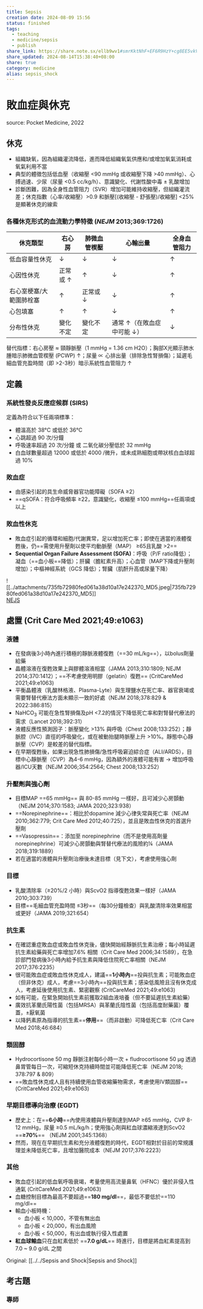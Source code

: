 ```yaml
---
title: Sepsis
creation date: 2024-08-09 15:56
status: finished
tags:
  - teaching
  - medicine/sepsis
  - publish
share_link: https://share.note.sx/ellb9wv1#smrKktNhF+EF6R9HzY+cg8EE5vkVcklMuIcE/uKi9aY
share_updated: 2024-08-14T15:38:40+08:00
share: true
category: medicine
alias: sepsis_shock
---
```

# 敗血症與休克  
source: Pocket Medicine, 2022  
  
## 休克  
  
* 組織缺氧，因為組織灌流降低，進而降低組織氧氣供應和/或增加氧氣消耗或氧氣利用不當  
* 典型的體徵包括低血壓（收縮壓 <90 mmHg 或收縮壓下降 >40 mmHg）、心搏過速、少尿（尿量 <0.5 cc/kg/h）、意識變化、代謝性酸中毒 ± 乳酸增加  
* 診斷困難，因為全身性血管阻力（SVR）增加可能維持收縮壓，但組織灌流差；休克指數（心率/收縮壓）>0.9 和脈壓[(收縮壓 - 舒張壓)/收縮壓] <25% 是顯著休克的線索  
  
### 各種休克形式的血流動力學特徵 (_NEJM_ 2013;369:1726)  
  
| **休克類型**     | **右心房** | **肺微血管楔壓** | **心輸出量**        | **全身血管阻力** |  
| ------------ | ------- | ---------- | --------------- | ---------- |  
| 低血容量性休克      | ↓       | ↓          | ↓               | ↑          |  
| 心因性休克        | 正常或 ↑   | ↑          | ↓               | ↑          |  
| 右心室梗塞/大範圍肺栓塞 | ↑       | 正常或 ↓      | ↓               | ↑          |  
| 心包填塞         | ↑       | ↑          | ↓               | ↑          |  
| 分布性休克        | 變化不定    | 變化不定       | 通常 ↑（在敗血症中可能 ↓） | ↓          |  
  
替代指標：右心房壓 ≈ 頸靜脈壓（1 mmHg = 1.36 cm H2O）；胸部X光顯示肺水腫暗示肺微血管楔壓 (PCWP) ↑；尿量 ∝ 心排出量（排除急性腎損傷）；延遲毛細血管充盈時間（即 >2-3秒）暗示系統性血管阻力 ↑  
  
## 定義  
  
### 系統性發炎反應症候群 (SIRS)  
  
定義為符合以下任兩項標準：  
- 體溫高於 38°C 或低於 36°C  
- 心跳超過 90 次/分鐘  
- 呼吸速率超過 20 次/分鐘 或 二氧化碳分壓低於 32 mmHg  
- 白血球數量超過 12000 或低於 4000 /微升，或未成熟細胞或帶狀核白血球超過 10%  
  
### 敗血症  
  
* 由感染引起的具生命威脅器官功能障礙（SOFA ≥2）  
* ==qSOFA：符合呼吸頻率 ≥22，意識變化，收縮壓 ≤100 mmHg==任兩項或以上  
  
### 敗血性休克  
  
* 敗血症引起的循環和細胞/代謝異常，足以增加死亡率；即使在適當的液體復甦後，仍==需使用升壓劑以使平均動脈壓（MAP） ≥65且乳酸 >2==   
* **Sequential Organ Failure Assessment (SOFA)**：呼吸（P/F ratio降低）；凝血（==血小板==降低）；肝臟（膽紅素升高）；心血管（MAP下降或升壓劑增加）；中樞神經系統（GCS 降低）；腎臟（肌酐升高或尿量下降）  
  
![[../attachments/735fb72980fed061a38d10a17e242370_MD5.jpeg|735fb72980fed061a38d10a17e242370_MD5]]  
[NEJS](https://www.nejs.app/2021/11/2021-sepsis-guideline.html)  
  
## 處置 (Crit Care Med 2021;49:e1063)  
  
### 液體  
- 在發病後3小時內進行積極的靜脈液體復甦（==30 mL/kg==），以bolus劑量給藥  
- 晶體溶液在復甦效果上與膠體溶液相當（JAMA 2013;310:1809; NEJM 2014;370:1412）；==不考慮使用明膠（gelatin）復甦== (CritCareMed 2021;49:e1063)  
- 平衡晶體液（乳酸林格液、Plasma-Lyte）與生理鹽水在死亡率、器官衰竭或需要腎替代療法方面未顯示一致的好處（NEJM 2018;378:829 & 2022:386:815）  
- NaHCO<sub>3</sub> 可能在急性腎損傷及pH <7.2的情況下降低死亡率和對腎替代療法的需求（Lancet 2018;392:31）  
- 液體反應性預測因子：脈壓變化 >13% 與呼吸（Chest 2008;133:252）；靜脈腔（IVC）直徑的呼吸變化，或在被動抬腿時脈壓上升 >10%。靜態中心靜脈壓（CVP）是較差的替代指標。  
- 在早期復甦後，如果出現急性肺損傷/急性呼吸窘迫綜合症（ALI/ARDS），目標中心靜脈壓（CVP）為4-6 mmHg，因為額外的液體可能有害 → 增加呼吸器/ICU天數（NEJM 2006;354:2564; Chest 2008;133:252）  
  
### 升壓劑與強心劑  
- 目標MAP ==65 mmHg== 與 80-85 mmHg 一樣好，且可減少心房顫動（NEJM 2014;370:1583; JAMA 2020;323:938）  
- ==Norepinephrine==：相比於dopamine 減少心律失常與死亡率（NEJM 2010;362:779; Crit Care Med 2012;40:725），並且是敗血性休克的首選升壓劑  
- ==Vasopressin==：添加至 norepinephrine（而不是使用高劑量 norepinephrine）可減少心房顫動與腎替代療法的風險約¼（JAMA 2018;319:1889）  
- 若在適當的液體與升壓劑治療後未達目標（見下文），考慮使用強心劑  
  
### 目標  
- 乳酸清除率（≥20%/2 小時）與ScvO2 指導復甦效果一樣好（JAMA 2010;303:739）  
- 目標==毛細血管充盈時間 ≤3秒==（每30分鐘檢查）與乳酸清除率效果相當或更好（JAMA 2019;321:654）  
  
### 抗生素  
- 在確認重症敗血症或敗血性休克後，儘快開始經靜脈抗生素治療；每小時延遲抗生素給藥與死亡率增加7.6% 相關（Crit Care Med 2006;34:1589），在急診部門發病後3小時內給予抗生素與降低住院死亡率相關（NEJM 2017;376:2235）  
- 很可能敗血症或敗血性休克成人，建議==**1小時內**==投與抗生素；可能敗血症（但非休克）成人，考慮==3小時內==投與抗生素；感染低風險且沒有休克成人，考慮延後使用抗生素、緊密觀察 (CritCareMed 2021;49:e1063)  
- 如有可能，在緊急開始抗生素前獲取2組血液培養（但不要延遲抗生素給藥）  
- 廣效抗革蘭氏陽性菌（包括MRSA）與革蘭氏陰性菌（包括高度耐藥菌）覆蓋，±厭氧菌  
- 以降鈣素原為指導的抗生素==**停用**==（而非啟動）可降低死亡率（Crit Care Med 2018;46:684）  
  
### 類固醇  
- Hydrocortisone 50 mg 靜脈注射每6小時一次 + fludrocortisone 50 μg 透過鼻胃管每日一次，可縮短休克持續時間並可能降低死亡率（NEJM 2018; 378:797 & 809）  
- ==敗血性休克成人且有持續使用血管收縮藥物需求，考慮使用IV類固醇== (CritCareMed 2021;49:e1063)  
  
### 早期目標導向治療 (EGDT)  
- 歷史上：在==**6小時**==內使用液體與升壓劑達到MAP ≥65 mmHg，CVP 8-12 mmHg，尿量 ≥0.5 mL/kg/h；使用強心劑與紅血球濃縮液達到ScvO2 ==**≥70%**== （NEJM 2001;345:1368）  
- 然而，現在在早期抗生素和充分液體復甦的時代，EGDT相對於目前的常規護理並未降低死亡率，且增加醫院成本（NEJM 2017;376:2223）  
  
### 其他  
- 敗血症引起的低血氧呼吸衰竭，考量使用高流量鼻氧（HFNC）優於非侵入性通氣 (CritCareMed 2021;49:e1063)  
- 血糖控制目標為最高不要超過==**180 mg/dl**==，最低不要低於==110 mg/dl==  
- 輸血小板時機：  
    - 血小板 < 10,000，不管有無出血  
    - 血小板 < 20,000，有出血風險   
    - 血小板 < 50,000，有出血或執行侵入性處置  
- **紅血球輸血**只在血紅素低於 ==**7.0 g/dL**== 時進行，目標是將血紅素提高到 7.0 ~ 9.0 g/dL 之間  
  
Original: [[../../Sepsis and Shock|Sepsis and Shock]]  
  
## 考古題  
### 專師  
